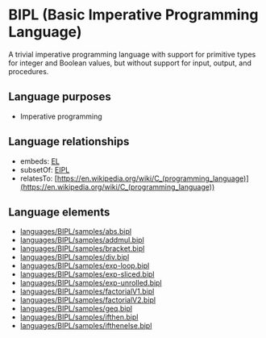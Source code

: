# BIPL (Basic Imperative Programming Language)
A trivial imperative programming language with support for primitive types for integer and Boolean values, but without support for input, output, and procedures.
## Language purposes
* Imperative programming

## Language relationships
* embeds: [EL](http://softlang.github.io/yas/languages/el.html)
* subsetOf: [EIPL](http://softlang.github.io/yas/languages/eipl.html)
* relatesTo: [https://en.wikipedia.org/wiki/C_(programming_language)](https://en.wikipedia.org/wiki/C_(programming_language))

## Language elements
* [languages/BIPL/samples/abs.bipl](../../languages/BIPL/samples/abs.bipl)
* [languages/BIPL/samples/addmul.bipl](../../languages/BIPL/samples/addmul.bipl)
* [languages/BIPL/samples/bracket.bipl](../../languages/BIPL/samples/bracket.bipl)
* [languages/BIPL/samples/div.bipl](../../languages/BIPL/samples/div.bipl)
* [languages/BIPL/samples/exp-loop.bipl](../../languages/BIPL/samples/exp-loop.bipl)
* [languages/BIPL/samples/exp-sliced.bipl](../../languages/BIPL/samples/exp-sliced.bipl)
* [languages/BIPL/samples/exp-unrolled.bipl](../../languages/BIPL/samples/exp-unrolled.bipl)
* [languages/BIPL/samples/factorialV1.bipl](../../languages/BIPL/samples/factorialV1.bipl)
* [languages/BIPL/samples/factorialV2.bipl](../../languages/BIPL/samples/factorialV2.bipl)
* [languages/BIPL/samples/geq.bipl](../../languages/BIPL/samples/geq.bipl)
* [languages/BIPL/samples/ifthen.bipl](../../languages/BIPL/samples/ifthen.bipl)
* [languages/BIPL/samples/ifthenelse.bipl](../../languages/BIPL/samples/ifthenelse.bipl)
